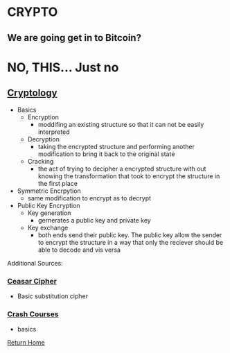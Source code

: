 # CRYPTO
## We are going get in to Bitcoin?
# NO, THIS... Just no

## [Cryptology](https://www.khanacademy.org/computing/computers-and-internet/xcae6f4a7ff015e7d:online-data-security/xcae6f4a7ff015e7d:data-encryption-techniques/a/encryption-decryption-and-code-cracking)
- Basics
  - Encryption
    - moddifing an existing structure so that it can not be easily interpreted
  - Decryption
    - taking the encrypted structure and performing another modification to bring it back to the original state
  - Cracking
    - the act of trying to decipher a encrypted structure with out knowing the transformation that took to encrypt the structure in the first place
- Symmetric Encrpytion
  - same modification to encrypt as to decrypt
- Public Key Encryption
  - Key generation
    - gernerates a public key and private key
  - Key exchange
    - both ends send their public key. The public key allow the sender to encrypt the structure in a way that only the reciever should be able to decode and vis versa

Additional Sources:

### [Ceasar Cipher](https://en.wikipedia.org/wiki/Caesar_cipher)
- Basic substitution cipher

### [Crash Courses](https://www.youtube.com/watch?v=jhXCTbFnK8o)
- basics

[Return Home](README.md)
